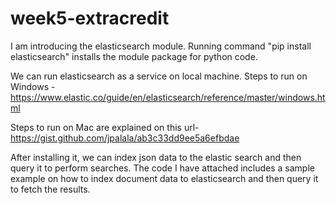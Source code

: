 # week5-extracredit

I am introducing the elasticsearch module. Running command "pip install elasticsearch" installs the module package for python code. 

We can run elasticsearch as a service on local machine. 
Steps to run on Windows -
https://www.elastic.co/guide/en/elasticsearch/reference/master/windows.html

Steps to run on Mac are explained on this url-
https://gist.github.com/jpalala/ab3c33dd9ee5a6efbdae

After installing it, we can index json data to the elastic search and then query it to perform searches. The code I have attached includes a sample example on how to index document data to elasticsearch and then query it to fetch the results.